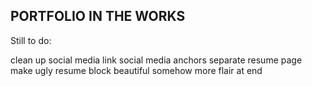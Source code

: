 ## PORTFOLIO IN THE WORKS

Still to do:

clean up social media
link social media anchors
separate resume page
make ugly resume block beautiful somehow
more flair at end
